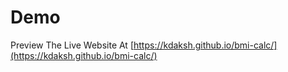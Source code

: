 # Demo

Preview The Live Website At [https://kdaksh.github.io/bmi-calc/](https://kdaksh.github.io/bmi-calc/)
